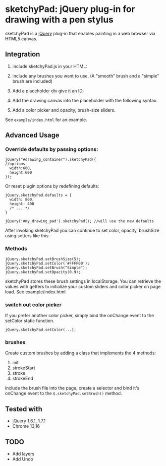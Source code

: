 
sketchyPad: jQuery plug-in for drawing with a pen stylus
=========================================================

sketchyPad is a [jQuery](http://jquery.com/) plug-in that enables painting
in a web browser via HTML5 canvas. 

Integration
-----------

1) include sketchyPad.js in your HTML:
      
      <script type="text/javascript" src="sketchyPad.js"></script>

2) include any brushes you want to use.  (A "smooth" brush and a "simple" brush are included)

      <script type="text/javascript" src="simple.js"></script>

3) Add a placeholder div give it an ID:

     <div id="drawing_container"></div>

4) Add the drawing canvas into the placeholder with the following syntax:

    <script type="text/javascript">
      $(document).ready(function() {
        $("#drawing_container").sketchyPad();
      });
    </script>

5) Add a color picker and opacity, brush-size sliders.

See `example/index.html` for an example.

Advanced Usage
--------------

### Override defaults by passing options:

    jQuery("#drawing_container").sketchyPad({
    //options
      width:600,
      height:600
    });

Or reset plugin options by redefining defaults:

    jQuery.sketchyPad.defaults = {
      width: 800,
      height: 400
      /* ... */
    }

    jQuery('#my_drawing_pad').sketchyPad(); //will use the new defaults

After invoking sketchyPad you can continue to set color, opacity, brushSize using setters like this:

### Methods

    jQuery.sketchyPad.setBrushSize(5);
    jQuery.sketchyPad.setColor('#FFFF00');
    jQuery.sketchyPad.setBrush("Simple");
    jQuery.sketchyPad.setOpacity(0.9);

sketchyPad stores these brush settings in localStorage.  You can retrieve the values with getters to
initialize your custom sliders and color picker on page load.  See example/index.html

### switch out color picker

If you prefer another color picker, simply bind the onChange event to the setColor static function.

    jQuery.sketchyPad.setColor(...);

### brushes

Create custom brushes by adding a class that implements the 4 methods:

1. init
2. strokeStart
3. stroke
4. strokeEnd

include the brush file into the page, create a selector and bind it's onChange event to the `$.sketchyPad.setBrush()` method.


Tested with
-----------

* jQuery 1.6.1, 1.7.1 
* Chrome 13,16


TODO
-----

* Add layers 
* Add Undo



